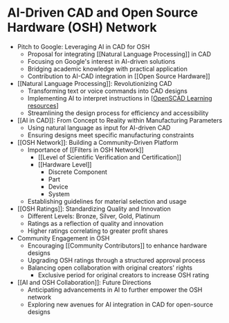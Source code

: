 # AI-Driven CAD and Open Source Hardware (OSH) Network

- Pitch to Google: Leveraging AI in CAD for OSH
  - Proposal for integrating [[Natural Language Processing]] in CAD
  - Focusing on Google's interest in AI-driven solutions
  - Bridging academic knowledge with practical application
  - Contribution to AI-CAD integration in [[Open Source Hardware]]
- [[Natural Language Processing]]: Revolutionizing CAD
  - Transforming text or voice commands into CAD designs
  - Implementing AI to interpret instructions in [[OpenSCAD Learning resources]]
  - Streamlining the design process for efficiency and accessibility
- [[AI in CAD]]: From Concept to Reality within Manufacturing Parameters
  - Using natural language as input for AI-driven CAD
  - Ensuring designs meet specific manufacturing constraints
- [[OSH Network]]: Building a Community-Driven Platform
  - Importance of [[Filters in OSH Network]]
    - [[Level of Scientific Verification and Certification]]
    - [[Hardware Level]]
      - Discrete Component
      - Part
      - Device
      - System
  - Establishing guidelines for material selection and usage
- [[OSH Ratings]]: Standardizing Quality and Innovation
  - Different Levels: Bronze, Silver, Gold, Platinum
  - Ratings as a reflection of quality and innovation
  - Higher ratings correlating to greater profit shares
- Community Engagement in OSH
  - Encouraging [[Community Contributors]] to enhance hardware designs
  - Upgrading OSH ratings through a structured approval process
  - Balancing open collaboration with original creators' rights
    - Exclusive period for original creators to increase OSH rating
- [[AI and OSH Collaboration]]: Future Directions
  - Anticipating advancements in AI to further empower the OSH network
  - Exploring new avenues for AI integration in CAD for open-source designs

[//begin]: # "Autogenerated link references for markdown compatibility"
[OpenSCAD Learning resources]: <OpenSCAD Learning resources> "OpenSCAD Learning resources"
[//end]: # "Autogenerated link references"